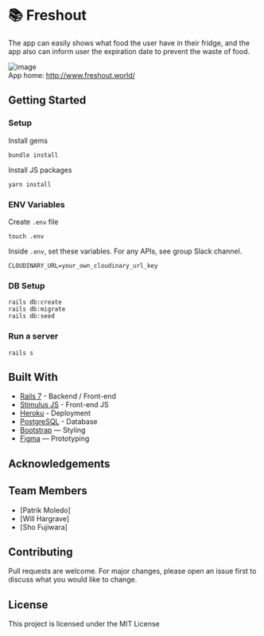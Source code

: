 # 📚 Freshout

The app can easily shows what food the user have in their fridge, and the app also can inform user the expiration date to prevent the waste of food.

![image](https://user-images.githubusercontent.com/99332370/205570904-770671f0-eab8-49cd-b846-88e90e21173f.png)
<br>
App home: http://www.freshout.world/
   

## Getting Started
### Setup

Install gems
```
bundle install
```
Install JS packages
```
yarn install
```

### ENV Variables
Create `.env` file
```
touch .env
```
Inside `.env`, set these variables. For any APIs, see group Slack channel.
```
CLOUDINARY_URL=your_own_cloudinary_url_key
```

### DB Setup
```
rails db:create
rails db:migrate
rails db:seed
```

### Run a server
```
rails s
```

## Built With
- [Rails 7](https://guides.rubyonrails.org/) - Backend / Front-end
- [Stimulus JS](https://stimulus.hotwired.dev/) - Front-end JS
- [Heroku](https://heroku.com/) - Deployment
- [PostgreSQL](https://www.postgresql.org/) - Database
- [Bootstrap](https://getbootstrap.com/) — Styling
- [Figma](https://www.figma.com) — Prototyping

## Acknowledgements

## Team Members
- [Patrik Moledo]
- [Will Hargrave]
- [Sho Fujiwara]

## Contributing
Pull requests are welcome. For major changes, please open an issue first to discuss what you would like to change.

## License
This project is licensed under the MIT License
